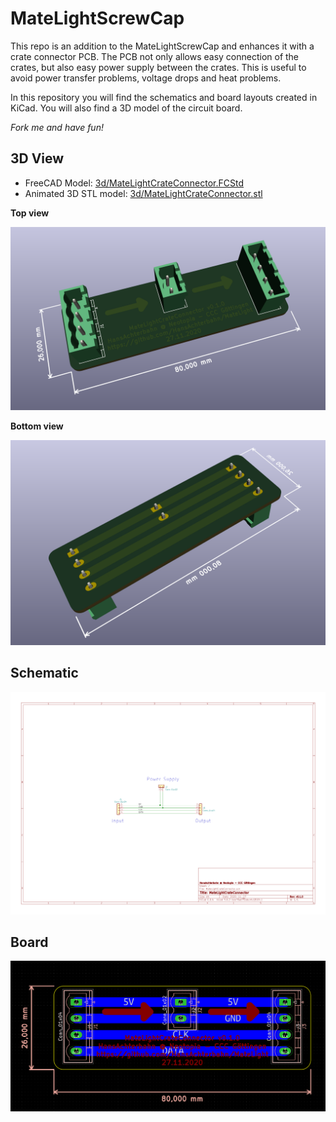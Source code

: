 # MateLightScrewCap

This repo is an addition to the MateLightScrewCap and enhances it with a crate connector PCB. The PCB not only allows easy connection of the crates, but also easy power supply between the crates. This is useful to avoid power transfer problems, voltage drops and heat problems.

In this repository you will find the schematics and board layouts created in KiCad. You will also find a 3D model of the circuit board.

*Fork me and have fun!*


## 3D View

- FreeCAD Model: [3d/MateLightCrateConnector.FCStd](https://github.com/HansAchterbahn/MateLightCrateConnector/blob/master/3d/MateLightCrateConnector.FCStd)
- Animated 3D STL model: [3d/MateLightCrateConnector.stl](https://github.com/HansAchterbahn/MateLightCrateConnector/blob/master/3d/MateLightCrateConnector.stl)

__Top view__

![3D top view](doc/3D-Top.png)

__Bottom view__

![3D bottom view](doc/3D-Bottom.png)


## Schematic

![Schematic view](doc/Schematic.png)


## Board

![Board top view](doc/Board.png)
